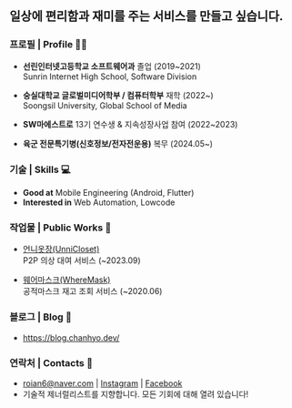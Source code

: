 ## 일상에 편리함과 재미를 주는 서비스를 만들고 싶습니다.

### 프로필 | Profile 🙋‍♂️
- **선린인터넷고등학교 소프트웨어과** 졸업 (2019~2021)  
Sunrin Internet High School, Software Division  

- **숭실대학교 글로벌미디어학부 / 컴퓨터학부** 재학 (2022~)  
Soongsil University, Global School of Media

- **SW마에스트로** 13기 연수생 & 지속성장사업 참여 (2022~2023)

- **육군 전문특기병(신호정보/전자전운용)** 복무 (2024.05~)

### 기술 | Skills 💻
- **Good at** Mobile Engineering (Android, Flutter)
- **Interested in** Web Automation, Lowcode

### 작업물 | Public Works 🚀
- [언니옷장(UnniCloset)](https://play.google.com/store/apps/details?id=com.onebigcloset.sisters_closet)  
P2P 의상 대여 서비스 (~2023.09)

- [웨어마스크(WhereMask)](https://play.google.com/store/apps/details?id=com.david0926.wheremask2)  
공적마스크 재고 조회 서비스 (~2020.06)

### 블로그 | Blog 👀
- https://blog.chanhyo.dev/

### 연락처 | Contacts 🙌
- roian6@naver.com | [Instagram](https://www.instagram.com/chanhyo.jung/) | [Facebook](https://www.facebook.com/DevChanhyo/)
- 기술적 제너럴리스트를 지향합니다. 모든 기회에 대해 열려 있습니다! 
